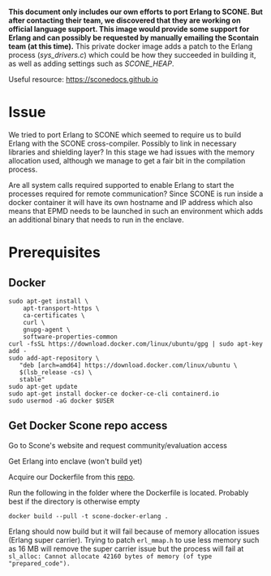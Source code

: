 **This document only includes our own efforts to port Erlang to SCONE. But after contacting their team, we discovered that they are working on official language support. This image would provide some support for Erlang and can possibly be requested by manually emailing the Scontain team (at this time).**
This private docker image adds a patch to the Erlang process (_sys\_drivers.c_) which could be how they succeeded in building it, as well as adding settings such as _SCONE\_HEAP_.

Useful resource: <https://sconedocs.github.io>

# Issue

We tried to port Erlang to SCONE which seemed to require us to build Erlang with the SCONE cross-compiler.
Possibly to link in necessary libraries and shielding layer?
In this stage we had issues with the memory allocation used, although we manage to get a fair bit in the compilation process.


Are all system calls required supported to enable Erlang to start the processes required for remote communication?
Since SCONE is run inside a docker container it will have its own hostname and IP address which also means that EPMD needs to be launched in such an environment which adds an additional binary that needs to run in the enclave.


# Prerequisites

## Docker


```
sudo apt-get install \
    apt-transport-https \
    ca-certificates \
    curl \
    gnupg-agent \
    software-properties-common
curl -fsSL https://download.docker.com/linux/ubuntu/gpg | sudo apt-key add -
sudo add-apt-repository \
   "deb [arch=amd64] https://download.docker.com/linux/ubuntu \
   $(lsb_release -cs) \
   stable"
sudo apt-get update
sudo apt-get install docker-ce docker-ce-cli containerd.io
sudo usermod -aG docker $USER
```

## Get Docker Scone repo access

Go to Scone's website and request community/evaluation access

Get Erlang into enclave (won't build yet)

Acquire our Dockerfile from this [repo](../scone/Dockerfile).

Run the following in the folder where the Dockerfile is located. Probably best if the directory is otherwise empty

`docker build --pull -t scone-docker-erlang .`

Erlang should now build but it will fail because of memory allocation issues (Erlang super carrier). Trying to patch `erl_mmap.h` to use less memory such as 16 MB will remove the super carrier issue but the process will fail at `sl_alloc: Cannot allocate 42160 bytes of memory (of type "prepared_code").`

